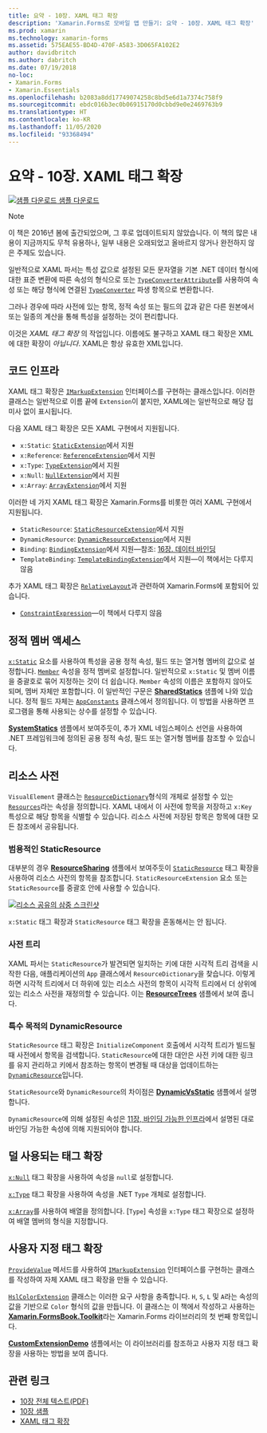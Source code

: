 ```yaml
---
title: 요약 - 10장. XAML 태그 확장
description: 'Xamarin.Forms로 모바일 앱 만들기: 요약 - 10장. XAML 태그 확장'
ms.prod: xamarin
ms.technology: xamarin-forms
ms.assetid: 575EAE55-BD4D-470F-A583-3D065FA102E2
author: davidbritch
ms.author: dabritch
ms.date: 07/19/2018
no-loc:
- Xamarin.Forms
- Xamarin.Essentials
ms.openlocfilehash: b2083a8dd17749074258c8bd5e6d1a7374c758f9
ms.sourcegitcommit: ebdc016b3ec0b06915170d0cbbd9e0e2469763b9
ms.translationtype: HT
ms.contentlocale: ko-KR
ms.lasthandoff: 11/05/2020
ms.locfileid: "93368494"
---
```

# <a name="summary-of-chapter-10-xaml-markup-extensions"></a>요약 - 10장. XAML 태그 확장

[![샘플 다운로드](~/media/shared/download.png) 샘플 다운로드](https://github.com/xamarin/xamarin-forms-book-samples/tree/master/Chapter10)

> [!NOTE]
> 이 책은 2016년 봄에 출간되었으며, 그 후로 업데이트되지 않았습니다. 이 책의 많은 내용이 지금까지도 무척 유용하나, 일부 내용은 오래되었고 올바르지 않거나 완전하지 않은 주제도 있습니다.

일반적으로 XAML 파서는 특성 값으로 설정된 모든 문자열을 기본 .NET 데이터 형식에 대한 표준 변환에 따른 속성의 형식으로 또는 [`TypeConverterAttribute`](xref:Xamarin.Forms.TypeConverterAttribute)를 사용하여 속성 또는 해당 형식에 연결된 [`TypeConverter`](xref:Xamarin.Forms.TypeConverter) 파생 항목으로 변환합니다.

그러나 경우에 따라 사전에 있는 항목, 정적 속성 또는 필드의 값과 같은 다른 원본에서 또는 일종의 계산을 통해 특성을 설정하는 것이 편리합니다.

이것은 *XAML 태그 확장* 의 작업입니다. 이름에도 불구하고 XAML 태그 확장은 XML에 대한 확장이 *아닙니다*. XAML은 항상 유효한 XML입니다.

## <a name="the-code-infrastructure"></a>코드 인프라

XAML 태그 확장은 [`IMarkupExtension`](xref:Xamarin.Forms.Xaml.IMarkupExtension) 인터페이스를 구현하는 클래스입니다. 이러한 클래스는 일반적으로 이름 끝에 `Extension`이 붙지만, XAML에는 일반적으로 해당 접미사 없이 표시됩니다.

다음 XAML 태그 확장은 모든 XAML 구현에서 지원됩니다.

- `x:Static`: [`StaticExtension`](xref:Xamarin.Forms.Xaml.StaticExtension)에서 지원
- `x:Reference`: [`ReferenceExtension`](xref:Xamarin.Forms.Xaml.ReferenceExtension)에서 지원
- `x:Type`: [`TypeExtension`](xref:Xamarin.Forms.Xaml.TypeExtension)에서 지원
- `x:Null`: [`NullExtension`](xref:Xamarin.Forms.Xaml.NullExtension)에서 지원
- `x:Array`: [`ArrayExtension`](xref:Xamarin.Forms.Xaml.ArrayExtension)에서 지원

이러한 네 가지 XAML 태그 확장은 Xamarin.Forms를 비롯한 여러 XAML 구현에서 지원됩니다.

- `StaticResource`: [`StaticResourceExtension`](xref:Xamarin.Forms.Xaml.StaticResourceExtension)에서 지원
- `DynamicResource`: [`DynamicResourceExtension`](xref:Xamarin.Forms.Xaml.DynamicResourceExtension)에서 지원
- `Binding`: [`BindingExtension`](xref:Xamarin.Forms.Xaml.BindingExtension)에서 지원&mdash;참조: [16장. 데이터 바인딩](chapter16.md)
- `TemplateBinding`: [`TemplateBindingExtension`](xref:Xamarin.Forms.Xaml.TemplateBindingExtension)에서 지원&mdash;이 책에서는 다루지 않음

추가 XAML 태그 확장은 [`RelativeLayout`](xref:Xamarin.Forms.RelativeLayout)과 관련하여 Xamarin.Forms에 포함되어 있습니다.

- [`ConstraintExpression`](xref:Xamarin.Forms.ConstraintExpression)&mdash;이 책에서 다루지 않음

## <a name="accessing-static-members"></a>정적 멤버 액세스

[`x:Static`](xref:Xamarin.Forms.Xaml.StaticExtension) 요소를 사용하여 특성을 공용 정적 속성, 필드 또는 열거형 멤버의 값으로 설정합니다. [`Member`](xref:Xamarin.Forms.Xaml.StaticExtension.Member) 속성을 정적 멤버로 설정합니다. 일반적으로 `x:Static` 및 멤버 이름을 중괄호로 묶어 지정하는 것이 더 쉽습니다. `Member` 속성의 이름은 포함하지 않아도 되며, 멤버 자체만 포함합니다. 이 일반적인 구문은 [**SharedStatics**](https://github.com/xamarin/xamarin-forms-book-samples/tree/master/Chapter10/SharedStatics) 샘플에 나와 있습니다. 정적 필드 자체는 [`AppConstants`](https://github.com/xamarin/xamarin-forms-book-samples/blob/master/Chapter10/SharedStatics/SharedStatics/SharedStatics/AppConstants.cs) 클래스에서 정의됩니다. 이 방법을 사용하면 프로그램을 통해 사용되는 상수를 설정할 수 있습니다.

[**SystemStatics**](https://github.com/xamarin/xamarin-forms-book-samples/tree/master/Chapter10/SystemStatics) 샘플에서 보여주듯이, 추가 XML 네임스페이스 선언을 사용하여 .NET 프레임워크에 정의된 공용 정적 속성, 필드 또는 열거형 멤버를 참조할 수 있습니다.

## <a name="resource-dictionaries"></a>리소스 사전

`VisualElement` 클래스는 [`ResourceDictionary`](xref:Xamarin.Forms.ResourceDictionary)형식의 개체로 설정할 수 있는 [`Resources`](xref:Xamarin.Forms.VisualElement.Resources)라는 속성을 정의합니다. XAML 내에서 이 사전에 항목을 저장하고 `x:Key` 특성으로 해당 항목을 식별할 수 있습니다. 리소스 사전에 저장된 항목은 항목에 대한 모든 참조에서 공유됩니다.

### <a name="staticresource-for-most-purposes"></a>범용적인 StaticResource

대부분의 경우 [**ResourceSharing**](https://github.com/xamarin/xamarin-forms-book-samples/tree/master/Chapter10/ResourceSharing) 샘플에서 보여주듯이 [`StaticResource`](xref:Xamarin.Forms.Xaml.StaticResourceExtension) 태그 확장을 사용하여 리소스 사전의 항목을 참조합니다. `StaticResourceExtension` 요소 또는 `StaticResource`를 중괄호 안에 사용할 수 있습니다.

[![리소스 공유의 삼중 스크린샷](images/ch10fg03-small.png "리소스 공유")](images/ch10fg03-large.png#lightbox "리소스 공유")

`x:Static` 태그 확장과 `StaticResource` 태그 확장을 혼동해서는 안 됩니다.

### <a name="a-tree-of-dictionaries"></a>사전 트리

XAML 파서는 `StaticResource`가 발견되면 일치하는 키에 대한 시각적 트리 검색을 시작한 다음, 애플리케이션의 `App` 클래스에서 `ResourceDictionary`을 찾습니다. 이렇게 하면 시각적 트리에서 더 하위에 있는 리소스 사전의 항목이 시각적 트리에서 더 상위에 있는 리소스 사전을 재정의할 수 있습니다. 이는 [**ResourceTrees**](https://github.com/xamarin/xamarin-forms-book-samples/tree/master/Chapter10/ResourceTrees) 샘플에서 보여 줍니다.

### <a name="dynamicresource-for-special-purposes"></a>특수 목적의 DynamicResource

`StaticResource` 태그 확장은 `InitializeComponent` 호출에서 시각적 트리가 빌드될 때 사전에서 항목을 검색합니다. `StaticResource`에 대한 대안은 사전 키에 대한 링크를 유지 관리하고 키에서 참조하는 항목이 변경될 때 대상을 업데이트하는 [`DynamicResource`](xref:Xamarin.Forms.Xaml.DynamicResourceExtension)입니다.

`StaticResource`와 `DynamicResource`의 차이점은 [**DynamicVsStatic**](https://github.com/xamarin/xamarin-forms-book-samples/tree/master/Chapter10/DynamicVsStatic) 샘플에서 설명합니다.

`DynamicResource`에 의해 설정된 속성은 [11장, 바인딩 가능한 인프라](chapter11.md)에서 설명된 대로 바인딩 가능한 속성에 의해 지원되어야 합니다.

## <a name="lesser-used-markup-extensions"></a>덜 사용되는 태그 확장

[`x:Null`](xref:Xamarin.Forms.Xaml.NullExtension) 태그 확장을 사용하여 속성을 `null`로 설정합니다.

[`x:Type`](xref:Xamarin.Forms.Xaml.TypeExtension) 태그 확장을 사용하여 속성을 .NET `Type` 개체로 설정합니다.

[`x:Array`](xref:Xamarin.Forms.Xaml.ArrayExtension)를 사용하여 배열을 정의합니다. [`Type`] 속성을 `x:Type` 태그 확장으로 설정하여 배열 멤버의 형식을 지정합니다.

## <a name="a-custom-markup-extension"></a>사용자 지정 태그 확장

[`ProvideValue`](xref:Xamarin.Forms.Xaml.IMarkupExtension.ProvideValue(System.IServiceProvider)) 메서드를 사용하여 [`IMarkupExtension`](xref:Xamarin.Forms.Xaml.IMarkupExtension) 인터페이스를 구현하는 클래스를 작성하여 자체 XAML 태그 확장을 만들 수 있습니다.

[`HslColorExtension`](https://github.com/xamarin/xamarin-forms-book-samples/blob/master/Libraries/Xamarin.FormsBook.Toolkit/Xamarin.FormsBook.Toolkit/HslColorExtension.cs) 클래스는 이러한 요구 사항을 충족합니다. `H`, `S`, `L` 및 `A`라는 속성의 값을 기반으로 `Color` 형식의 값을 만듭니다. 이 클래스는 이 책에서 작성하고 사용하는 [ **Xamarin.FormsBook.Toolkit**](https://github.com/xamarin/xamarin-forms-book-samples/tree/master/Libraries/Xamarin.FormsBook.Toolkit)라는 Xamarin.Forms 라이브러리의 첫 번째 항목입니다.

[**CustomExtensionDemo**](https://github.com/xamarin/xamarin-forms-book-samples/tree/master/Chapter10/CustomExtensionDemo) 샘플에서는 이 라이브러리를 참조하고 사용자 지정 태그 확장을 사용하는 방법을 보여 줍니다.

## <a name="related-links"></a>관련 링크

- [10장 전체 텍스트(PDF)](https://download.xamarin.com/developer/xamarin-forms-book/XamarinFormsBook-Ch10-Apr2016.pdf)
- [10장 샘플](https://github.com/xamarin/xamarin-forms-book-samples/tree/master/Chapter10)
- [XAML 태그 확장](~/xamarin-forms/xaml/markup-extensions/index.md)

